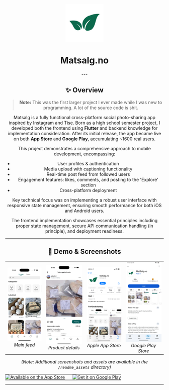 <!-- Top leaf icon -->
<div align="center">
  <img src="readme_assets/matsalg_leaf_transp.png" alt="Matsalg Logo" width="120"/><br/>
  <h1>Matsalg.no</h1>
---

## ✨ Overview
> **Note:** This was the first larger project I ever made while I was new to programming. A lot of the source code is shit.

Matsalg is a fully functional cross-platform social photo-sharing app inspired by Instagram and Tise. Born as a high school semester project, I developed both the frontend using **Flutter** and backend knowledge for implementation consideration. After its initial release, the app became live on both **App Store** and **Google Play**, accumulating ~1600 real users.

This project demonstrates a comprehensive approach to mobile development, encompassing:

- User profiles & authentication
- Media upload with captioning functionality 
- Real-time post feed from followed users
- Engagement features: likes, comments, and posting to the 'Explore' section 
- Cross-platform deployment

Key technical focus was on implementing a robust user interface with responsive state management, ensuring smooth performance for both iOS and Android users.

 The frontend implementation showcases essential principles including proper state management, secure API communication handling (in principle), and deployment readiness.

---

## 📱 Demo & Screenshots
<!-- Centered 1x4 grid -->
<div align="center">
  <table>
    <tr>
      <td align="center">
        <img src="readme_assets/home.png" alt="Home Screen" width="170"/><br/>
        <em>Main feed</em>
      </td>
      <td align="center">
        <img src="readme_assets/details.png" alt="Details Screen" width="170"/><br/>
        <em>Product details</em>
      </td>
      <td align="center">
        <img src="readme_assets/app_store.png" alt="App Store" width="170"/><br/>
        <em>Apple App Store</em>
      </td>
      <td align="center">
        <img src="readme_assets/google_play.png" alt="Google Play" width="170"/><br/>
        <em>Google Play Store</em>
      </td>
    </tr>
  </table>
</div>

*(Note: Additional screenshots and assets are available in the `/readme_assets` directory)*

<table align="center" style="border-collapse: collapse; border: none; cellpadding: 0; cellspacing: 0;">
  <tr>
    <td style="border: none; padding: 0; margin: 0;">
      <a href="https://apps.apple.com/us/app/matsalg-no/id6739165687">
        <img alt="Available on the App Store" src="https://developer.apple.com/assets/elements/badges/download-on-the-app-store.svg" height="60"/>
      </a>
    </td>
    <td style="width: 10px; border: none;"></td> <!-- spacing -->
    <td style="border: none; padding: 0; margin: 0;">
      <a href="https://play.google.com/store/apps/details?id=com.matsalg.no&hl=no">
        <img alt="Get it on Google Play" src="https://play.google.com/intl/en_us/badges/images/generic/en_badge_web_generic.png" height="60"/>
      </a>
    </td>
  </tr>
</table>

---
